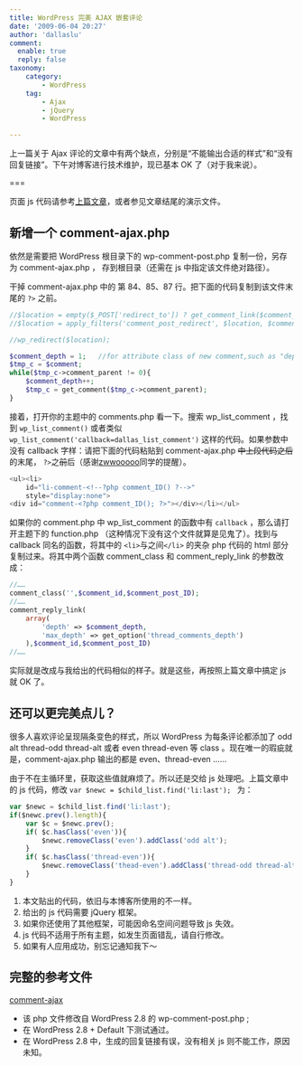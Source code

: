 ```yaml
---
title: WordPress 完美 AJAX 嵌套评论
date: '2009-06-04 20:27'
author: 'dallaslu'
comment:
  enable: true
  reply: false
taxonomy:
    category:
        - WordPress
    tag:
        - Ajax
        - jQuery
        - WordPress

---
```

上一篇关于 Ajax 评论的文章中有两个缺点，分别是“不能输出合适的样式”和“没有回复链接”。下午对博客进行技术维护，现已基本 OK 了（对于我来说）。

===

页面 js 代码请参考[上篇文章](https://dallas.lu/wp-list-comment-not-perfect-ajax/ "WP默认评论之非完美 AJAX")，或者参见文章结尾的演示文件。

## 新增一个 comment-ajax.php

依然是需要把 WordPress 根目录下的 wp-comment-post.php 复制一份，另存为 comment-ajax.php ， 存到根目录（还需在 js 中指定该文件绝对路径）。

干掉 comment-ajax.php 中的 第 84、85、87 行。把下面的代码复制到该文件末尾的 `?>` 之前。

```php
//$location = empty($_POST['redirect_to']) ? get_comment_link($comment_id) : $_POST['redirect_to'] . '#comment-' . $comment_id;
//$location = apply_filters('comment_post_redirect', $location, $comment);

//wp_redirect($location);

$comment_depth = 1;   //for attribute class of new comment,such as "depth-2"
$tmp_c = $comment;
while($tmp_c->comment_parent != 0){
	$comment_depth++;
	$tmp_c = get_comment($tmp_c->comment_parent);
}
```

接着，打开你的主题中的 comments.php 看一下。搜索 wp_list_comment ，找到 `wp_list_comment()` 或者类似 `wp_list_comment('callback=dallas_list_comment')` 这样的代码。如果参数中没有 callback 字样：请把下面的代码粘贴到 comment-ajax.php <del datetime="2009-06-13T12:55:20+00:00">中上段代码之后</del> 的末尾， `?>`之<del datetime="2009-06-13T12:55:20+00:00">前</del>后（感谢[zwwooooo](http://zwwooooo.com/)同学的提醒）。

```php
<ul><li> 
	id="li-comment-<!--?php comment_ID() ?-->"
	style="display:none">
<div id="comment-<?php comment_ID(); ?>"></div></li></ul>
```

如果你的 comment.php 中 wp_list_comment 的函数中有 `callback` ，那么请打开主题下的 function.php （这种情况下没有这个文件就算是见鬼了）。找到与 callback 同名的函数，将其中的 `<li>`与之间`</li>` 的夹杂 php 代码的 html 部分复制过来。将其中两个函数 comment_class 和 comment_reply_link 的参数改成：

```php
//……
comment_class('',$comment_id,$comment_post_ID);
//……
comment_reply_link(
	array(
		'depth' => $comment_depth,
		'max_depth' => get_option('thread_comments_depth')
	),$comment_id,$comment_post_ID)
//……
```

实际就是改成与我给出的代码相似的样子。就是这些，再按照上篇文章中搞定 js 就 OK 了。

## 还可以更完美点儿？

很多人喜欢评论呈现隔条变色的样式，所以 WordPress 为每条评论都添加了 odd alt thread-odd thread-alt 或者 even thread-even 等 class 。现在唯一的瑕疵就是，comment-ajax.php 输出的都是 even、thread-even ……

由于不在主循环里，获取这些值就麻烦了。所以还是交给 js 处理吧。上篇文章中的 js 代码，修改 `var $newc = $child_list.find('li:last'); ` 为：

```js
var $newc = $child_list.find('li:last');
if($newc.prev().length){
	var $c = $newc.prev();
	if( $c.hasClass('even')){
		$newc.removeClass('even').addClass('odd alt');
	}
	if( $c.hasClass('thread-even')){
		$newc.removeClass('thead-even').addClass('thread-odd thread-alt');
	}
}
```

<div class="warning">
<ol>
<li>本文贴出的代码，依旧与本博客所使用的不一样。</li>
<li>给出的 js 代码需要 jQuery 框架。</li>
<li>如果你还使用了其他框架，可能因命名空间问题导致 js 失效。</li>
<li>js 代码不适用于所有主题，如发生页面错乱，请自行修改。</li>
<li>如果有人应用成功，别忘记通知我下～</li>
</ol>
</div>

## 完整的参考文件

[comment-ajax](comment-ajax.zip)

* 该 php 文件修改自 WordPress 2.8 的 wp-comment-post.php ;
* 在 WordPress 2.8 + Default 下测试通过。
* 在 WordPress 2.8 中，生成的回复链接有误，没有相关 js 则不能工作，原因未知。
